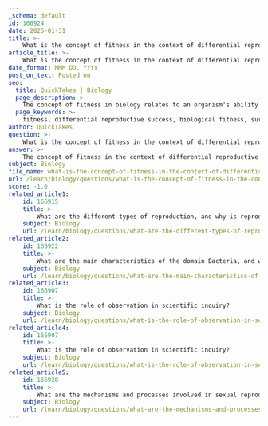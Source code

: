 ```yaml
---
_schema: default
id: 166924
date: 2025-01-31
title: >-
    What is the concept of fitness in the context of differential reproductive success?
article_title: >-
    What is the concept of fitness in the context of differential reproductive success?
date_format: MMM DD, YYYY
post_on_text: Posted on
seo:
  title: QuickTakes | Biology
  page_description: >-
    The concept of fitness in biology relates to an organism's ability to survive and reproduce, influencing evolutionary change through differential reproductive success.
  page_keywords: >-
    fitness, differential reproductive success, biological fitness, survival skills, reproductive strategies, adaptation, natural selection, evolution, advantageous traits, genetic makeup
author: QuickTakes
question: >-
    What is the concept of fitness in the context of differential reproductive success?
answer: >-
    The concept of fitness in the context of differential reproductive success is fundamentally tied to an organism's ability to survive and reproduce in its specific environment. This concept is often referred to as biological fitness, which is a measure of how well an organism can pass on its genes to the next generation.\n\n### Key Aspects of Biological Fitness\n\n1. **Survival Skills**: Organisms that possess traits that enhance their ability to find food, avoid predators, and withstand environmental stresses are more likely to survive. For instance, a beetle with coloration that provides better camouflage from predators will have a higher chance of surviving and reproducing compared to those without such advantageous traits.\n\n2. **Reproductive Strategies**: Biological fitness also encompasses the number of offspring produced and the investment in their care. Organisms that can produce more offspring or provide better care for their young increase their chances of passing on their genes to the next generation. This aspect of fitness is crucial because it directly influences the genetic makeup of future populations.\n\n3. **Adaptation to Environment**: The ability to adapt to changing environmental conditions is essential for survival. Traits that allow organisms to thrive in specific habitats or under particular environmental pressures enhance their biological fitness. For example, a species that can tolerate drought conditions may have a fitness advantage in arid environments.\n\n### Role in Evolution\n\nBiological fitness plays a critical role in the process of natural selection, which is a key mechanism of evolution. Natural selection operates on the principle that individuals within a population exhibit variation in their traits, some of which are heritable. Those individuals with traits that confer higher fitness are more likely to survive and reproduce, leading to the following outcomes:\n\n- **Differential Reproductive Success**: Individuals with advantageous traits are more likely to reproduce, leading to an increase in the frequency of those traits in the population over time. This process contributes to the gradual evolution of species as they adapt to their environments.\n\n- **Evolutionary Adaptations**: Over generations, the accumulation of beneficial traits can lead to significant changes in a population, aligning its characteristics more closely with the demands of the environment.\n\nIn summary, fitness in the context of differential reproductive success is a measure of an organism's ability to survive and reproduce, influenced by various traits that enhance survival and reproductive success. This concept is central to understanding how natural selection drives evolutionary change and shapes the diversity of life on Earth.
subject: Biology
file_name: what-is-the-concept-of-fitness-in-the-context-of-differential-reproductive-success.md
url: /learn/biology/questions/what-is-the-concept-of-fitness-in-the-context-of-differential-reproductive-success
score: -1.0
related_article1:
    id: 166915
    title: >-
        What are the different types of reproduction, and why is reproduction crucial for species continuity?
    subject: Biology
    url: /learn/biology/questions/what-are-the-different-types-of-reproduction-and-why-is-reproduction-crucial-for-species-continuity
related_article2:
    id: 166922
    title: >-
        What are the main characteristics of the domain Bacteria, and what role do they play in ecosystems?
    subject: Biology
    url: /learn/biology/questions/what-are-the-main-characteristics-of-the-domain-bacteria-and-what-role-do-they-play-in-ecosystems
related_article3:
    id: 166907
    title: >-
        What is the role of observation in scientific inquiry?
    subject: Biology
    url: /learn/biology/questions/what-is-the-role-of-observation-in-scientific-inquiry
related_article4:
    id: 166907
    title: >-
        What is the role of observation in scientific inquiry?
    subject: Biology
    url: /learn/biology/questions/what-is-the-role-of-observation-in-scientific-inquiry
related_article5:
    id: 166928
    title: >-
        What are the mechanisms and processes involved in sexual reproduction?
    subject: Biology
    url: /learn/biology/questions/what-are-the-mechanisms-and-processes-involved-in-sexual-reproduction
---
```


&nbsp;